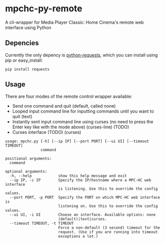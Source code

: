 # mpchc-py-remote
A cli-wrapper for Media Player Classic: Home Cinema's remote web interface using Python

## Depencies
Currently the only depency is [python-requests](http://docs.python-requests.org/en/latest/user/install/), which you can install using pip or easy_install:
```
pip install requests
```

## Usage
There are four modes of the remote control wrapper available:
* Send one command and quit (default, called none)
* Looped input command line for inputting commands until you want to quit (text)
* Instantly sent input command line using curses (no need to press the Enter key like with the mode above) (curses-line) (TODO)
* Curses interface (TODO) (curses)

```
usage: mpchc.py [-h] [--ip IP] [--port PORT] [--ui UI] [--timeout TIMEOUT]
                command

positional arguments:
  command

optional arguments:
  -h, --help            show this help message and exit
  --ip IP, -c IP        Specify the IP/hostname where a MPC-HC web interface
                        is listening. Use this to override the config values.
  --port PORT, -p PORT  Specify the PORT on which MPC-HC web interface is
                        listening on. Use this to override the config values.
  --ui UI, -i UI        Choose an interface. Available options: none
                        (default)|text|curses.
  --timeout TIMEOUT, -t TIMEOUT
                        Force a non-default (3 second) timeout for the
                        request. (Use if you are running into timeout
                        exceptions a lot.)

```

